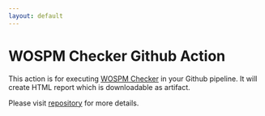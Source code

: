 ```yaml
---
layout: default
---
```


# WOSPM Checker Github Action

This action is for executing [WOSPM Checker](./checker.html)  in your Github pipeline. It will create HTML report which is downloadable as artifact.

Please visit [repository](https://github.com/WOSPM/wospm-checker-github-action) for more details.
